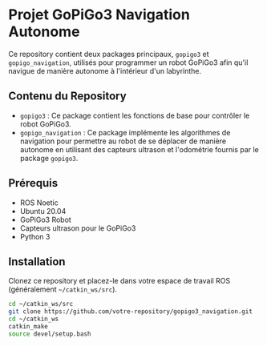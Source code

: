 # Projet GoPiGo3 Navigation Autonome

Ce repository contient deux packages principaux, `gopigo3` et `gopigo_navigation`, utilisés pour programmer un robot GoPiGo3 afin qu'il navigue de manière autonome à l'intérieur d'un labyrinthe.

## Contenu du Repository

- `gopigo3` : Ce package contient les fonctions de base pour contrôler le robot GoPiGo3.
- `gopigo_navigation` : Ce package implémente les algorithmes de navigation pour permettre au robot de se déplacer de manière autonome en utilisant des capteurs ultrason et l'odométrie fournis par le package `gopigo3`.

## Prérequis

- ROS Noetic
- Ubuntu 20.04
- GoPiGo3 Robot
- Capteurs ultrason pour le GoPiGo3
- Python 3

## Installation

Clonez ce repository et placez-le dans votre espace de travail ROS (généralement `~/catkin_ws/src`).

```sh
cd ~/catkin_ws/src
git clone https://github.com/votre-repository/gopigo3_navigation.git
cd ~/catkin_ws
catkin_make
source devel/setup.bash
